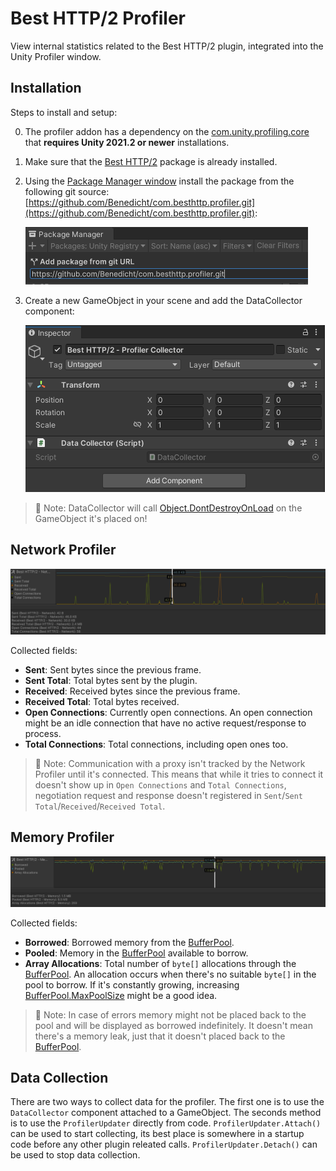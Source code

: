 # Best HTTP/2 Profiler

View internal statistics related to the Best HTTP/2 plugin, integrated into the Unity Profiler window.

## Installation

Steps to install and setup:

0. The profiler addon has a dependency on the [com.unity.profiling.core](https://docs.unity3d.com/Packages/com.unity.profiling.core@1.0/manual/index.html) that **requires Unity 2021.2 or newer** installations.
1. Make sure that the [Best HTTP/2](https://assetstore.unity.com/packages/tools/network/best-http-2-155981?aid=1101lfX8E) package is already installed.

2. Using the [Package Manager window](https://docs.unity3d.com/Manual/upm-ui.html) install the package from the following git source: [https://github.com/Benedicht/com.besthttp.profiler.git](https://github.com/Benedicht/com.besthttp.profiler.git):

	![Add Package from Git URL](Documentation~/images/add_package_from_git.png)

3. Create a new GameObject in your scene and add the DataCollector component:

	![DataCollector GameObject](Documentation~/images/collector_gameobject.png)

> 📝 Note: DataCollector will call [Object.DontDestroyOnLoad](https://docs.unity3d.com/ScriptReference/Object.DontDestroyOnLoad.html) on the GameObject it's placed on!

## Network Profiler

![Network profiler overview](Documentation~/images/network_overview.png)

Collected fields:

* **Sent**: Sent bytes since the previous frame.
* **Sent Total**: Total bytes sent by the plugin.
* **Received**: Received bytes since the previous frame.
* **Received Total**: Total bytes received.
* **Open Connections**: Currently open connections. An open connection might be an idle connection that have no active request/response to process.
* **Total Connections**: Total connections, including open ones too.

> 📝 Note: Communication with a proxy isn't tracked by the Network Profiler until it's connected. This means that while it tries to connect it doesn't show up in `Open Connections` and `Total Connections`, negotiation request and response doesn't registered in `Sent`/`Sent Total`/`Received`/`Received Total`.

## Memory Profiler

![Memory profiler overview](Documentation~/images/memory_overview.png)

Collected fields:

* **Borrowed**: Borrowed memory from the [BufferPool](https://benedicht.github.io/BestHTTP-Documentation/pages/best_http2/global_topics/BufferPool.html).
* **Pooled**: Memory in the [BufferPool](https://benedicht.github.io/BestHTTP-Documentation/pages/best_http2/global_topics/BufferPool.html) available to borrow.
* **Array Allocations**: Total number of `byte[]` allocations through the [BufferPool](https://benedicht.github.io/BestHTTP-Documentation/pages/best_http2/global_topics/BufferPool.html). An allocation occurs when there's no suitable `byte[]` in the pool to borrow. If it's constantly growing, increasing [BufferPool.MaxPoolSize](https://benedicht.github.io/BestHTTP-Documentation/pages/best_http2/global_topics/BufferPool.html#maxpoolsize) might be a good idea.

> 📝 Note: In case of errors memory might not be placed back to the pool and will be displayed as borrowed indefinitely. It doesn't mean there's a memory leak, just that it doesn't placed back to the [BufferPool](https://benedicht.github.io/BestHTTP-Documentation/pages/best_http2/global_topics/BufferPool.html).

## Data Collection

There are two ways to collect data for the profiler. The first one is to use the `DataCollector` component attached to a GameObject. 
The seconds method is to use the `ProfilerUpdater` directly from code. `ProfilerUpdater.Attach()` can be used to start collecting, its best place is somewhere in a startup code before any other plugin releated calls. `ProfilerUpdater.Detach()` can be used to stop data collection.